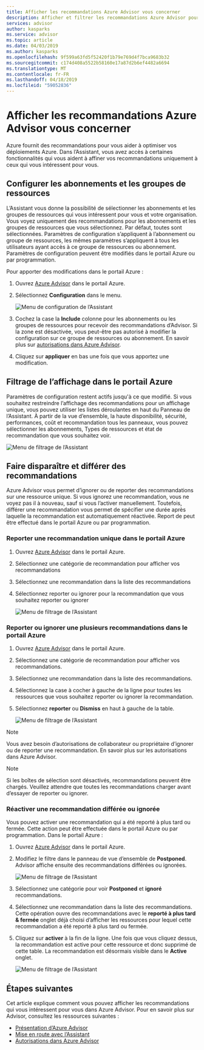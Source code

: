 ```yaml
---
title: Afficher les recommandations Azure Advisor vous concerner
description: Afficher et filtrer les recommandations Azure Advisor pour réduire le bruit.
services: advisor
author: kasparks
ms.service: advisor
ms.topic: article
ms.date: 04/03/2019
ms.author: kasparks
ms.openlocfilehash: 9f599a63fd5f52420f1b79e769d4f7bca9683b32
ms.sourcegitcommit: c174d408a5522b58160e17a87d2b6ef4482a6694
ms.translationtype: MT
ms.contentlocale: fr-FR
ms.lasthandoff: 04/18/2019
ms.locfileid: "59052836"
---
```

# <a name="view-azure-advisor-recommendations-that-matter-to-you"></a>Afficher les recommandations Azure Advisor vous concerner

Azure fournit des recommandations pour vous aider à optimiser vos déploiements Azure. Dans l’Assistant, vous avez accès à certaines fonctionnalités qui vous aident à affiner vos recommandations uniquement à ceux qui vous intéressent pour vous.

## <a name="configure-subscriptions-and-resource-groups"></a>Configurer les abonnements et les groupes de ressources

L’Assistant vous donne la possibilité de sélectionner les abonnements et les groupes de ressources qui vous intéressent pour vous et votre organisation. Vous voyez uniquement des recommandations pour les abonnements et les groupes de ressources que vous sélectionnez. Par défaut, toutes sont sélectionnées. Paramètres de configuration s’appliquent à l’abonnement ou groupe de ressources, les mêmes paramètres s’appliquent à tous les utilisateurs ayant accès à ce groupe de ressources ou abonnement. Paramètres de configuration peuvent être modifiés dans le portail Azure ou par programmation.

Pour apporter des modifications dans le portail Azure :

1. Ouvrez [Azure Advisor](https://aka.ms/azureadvisordashboard) dans le portail Azure.

1. Sélectionnez **Configuration** dans le menu.

   ![Menu de configuration de l’Assistant](./media/view-recommendations/configuration.png)

1. Cochez la case la **Include** colonne pour les abonnements ou les groupes de ressources pour recevoir des recommandations d’Advisor. Si la zone est désactivée, vous peut-être pas autorisé à modifier la configuration sur ce groupe de ressources ou abonnement. En savoir plus sur [autorisations dans Azure Advisor](permissions.md).

1. Cliquez sur **appliquer** en bas une fois que vous apportez une modification.

## <a name="filtering-your-view-in-the-azure-portal"></a>Filtrage de l’affichage dans le portail Azure

Paramètres de configuration restent actifs jusqu'à ce que modifié. Si vous souhaitez restreindre l’affichage des recommandations pour un affichage unique, vous pouvez utiliser les listes déroulantes en haut du Panneau de l’Assistant. À partir de la vue d’ensemble, la haute disponibilité, sécurité, performances, coût et recommandation tous les panneaux, vous pouvez sélectionner les abonnements, Types de ressources et état de recommandation que vous souhaitez voir.

   ![Menu de filtrage de l’Assistant](./media/view-recommendations/filtering.png)

## <a name="dismissing-and-postponing-recommendations"></a>Faire disparaître et différer des recommandations

Azure Advisor vous permet d’ignorer ou de reporter des recommandations sur une ressource unique. Si vous ignorez une recommandation, vous ne voyez pas il à nouveau, sauf si vous l’activer manuellement. Toutefois, différer une recommandation vous permet de spécifier une durée après laquelle la recommandation est automatiquement réactivée. Report de peut être effectué dans le portail Azure ou par programmation.

### <a name="postpone-a-single-recommendation-in-the-azure-portal"></a>Reporter une recommandation unique dans le portail Azure 

1. Ouvrez [Azure Advisor](https://aka.ms/azureadvisordashboard) dans le portail Azure.
1. Sélectionnez une catégorie de recommandation pour afficher vos recommandations
1. Sélectionnez une recommandation dans la liste des recommandations
1. Sélectionnez reporter ou ignorer pour la recommandation que vous souhaitez reporter ou ignorer

     ![Menu de filtrage de l’Assistant](./media/view-recommendations/postpone-dismiss.png)

### <a name="postpone-or-dismiss-a-multiple-recommendations-in-the-azure-portal"></a>Reporter ou ignorer une plusieurs recommandations dans le portail Azure

1. Ouvrez [Azure Advisor](https://aka.ms/azureadvisordashboard) dans le portail Azure.
1. Sélectionnez une catégorie de recommandation pour afficher vos recommandations.
1. Sélectionnez une recommandation dans la liste des recommandations.
1. Sélectionnez la case à cocher à gauche de la ligne pour toutes les ressources que vous souhaitez reporter ou ignorer la recommandation.
1. Sélectionnez **reporter** ou **Dismiss** en haut à gauche de la table.

     ![Menu de filtrage de l’Assistant](./media/view-recommendations/postpone-dismiss-multiple.png)

> [!NOTE]
> Vous avez besoin d’autorisations de collaborateur ou propriétaire d’ignorer ou de reporter une recommandation. En savoir plus sur les autorisations dans Azure Advisor.

> [!NOTE]
> Si les boîtes de sélection sont désactivés, recommandations peuvent être chargés. Veuillez attendre que toutes les recommandations charger avant d’essayer de reporter ou ignorer.

### <a name="reactivate-a-postponed-or-dismissed-recommendation"></a>Réactiver une recommandation différée ou ignorée

Vous pouvez activer une recommandation qui a été reporté à plus tard ou fermée. Cette action peut être effectuée dans le portail Azure ou par programmation. Dans le portail Azure :

1. Ouvrez [Azure Advisor](https://aka.ms/azureadvisordashboard) dans le portail Azure.

1. Modifiez le filtre dans le panneau de vue d’ensemble de **Postponed**. Advisor affiche ensuite des recommandations différées ou ignorées.

    ![Menu de filtrage de l’Assistant](./media/view-recommendations/activate-postponed.png)

1. Sélectionnez une catégorie pour voir **Postponed** et **ignoré** recommandations.

1. Sélectionnez une recommandation dans la liste des recommandations. Cette opération ouvre des recommandations avec le **reporté à plus tard & fermée** onglet déjà choisi d’afficher les ressources pour lequel cette recommandation a été reporté à plus tard ou fermée.

1. Cliquez sur **activer** à la fin de la ligne. Une fois que vous cliquez dessus, la recommandation est active pour cette ressource et donc supprimé de cette table. La recommandation est désormais visible dans le **Active** onglet.
 
     ![Menu de filtrage de l’Assistant](./media/view-recommendations/activate-postponed-2.png)

## <a name="next-steps"></a>Étapes suivantes

Cet article explique comment vous pouvez afficher les recommandations qui vous intéressent pour vous dans Azure Advisor. Pour en savoir plus sur Advisor, consultez les ressources suivantes : 

- [Présentation d’Azure Advisor](advisor-overview.md)
- [Mise en route avec l’Assistant](advisor-get-started.md)
- [Autorisations dans Azure Advisor](permissions.md)



